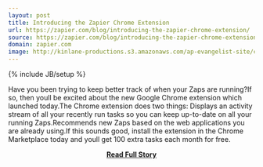 ```yaml
---
layout: post
title: Introducing the Zapier Chrome Extension
url: https://zapier.com/blog/introducing-the-zapier-chrome-extension/
source: https://zapier.com/blog/introducing-the-zapier-chrome-extension/
domain: zapier.com
image: http://kinlane-productions.s3.amazonaws.com/ap-evangelist-site/curated/screenshots/8997_zapier_com.png
---
```

{% include JB/setup %}<p>Have you been trying to keep better track of when your Zaps are running?If so, then youll be excited about the new Google Chrome extension which launched today.The Chrome extension does two things: Displays an activity stream of all your recently run tasks so you can keep up-to-date on all your running Zaps.Recommends new Zaps based on the web applications you are already using.If this sounds good, install the extension in the Chrome Marketplace today and youll get 100 extra tasks each month for free.</p>
<center><p><a href="https://zapier.com/blog/introducing-the-zapier-chrome-extension/" style='padding:25px; font-sze:18px; font-weight: bold;'>Read Full Story</a></p></center>
